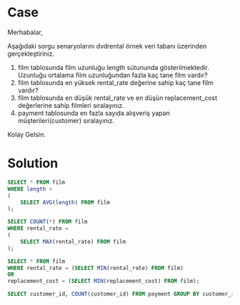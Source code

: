 # Case

Merhabalar,

Aşağıdaki sorgu senaryolarını dvdrental örnek veri tabanı üzerinden gerçekleştiriniz.

1. film tablosunda film uzunluğu length sütununda gösterilmektedir. Uzunluğu ortalama film uzunluğundan fazla kaç tane film vardır?
2. film tablosunda en yüksek rental_rate değerine sahip kaç tane film vardır?
3. film tablosunda en düşük rental_rate ve en düşün replacement_cost değerlerine sahip filmleri sıralayınız.
4. payment tablosunda en fazla sayıda alışveriş yapan müşterileri(customer) sıralayınız.

Kolay Gelsin.

# Solution

```sql
SELECT * FROM film
WHERE length >
(
    SELECT AVG(length) FROM film
);
```

```sql
SELECT COUNT(*) FROM film
WHERE rental_rate =
(
    SELECT MAX(rental_rate) FROM film
);
```

```sql
SELECT * FROM film
WHERE rental_rate = (SELECT MIN(rental_rate) FROM film)
OR
replacement_cost = (SELECT MIN(replacement_cost) FROM film);
```

```sql
SELECT customer_id, COUNT(customer_id) FROM payment GROUP BY customer_id ORDER BY COUNT(customer_id) DESC;
```
